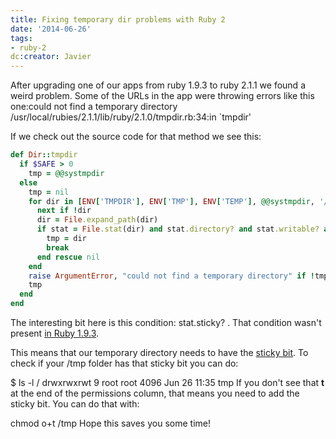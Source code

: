 ```yaml
---
title: Fixing temporary dir problems with Ruby 2
date: '2014-06-26'
tags:
- ruby-2
dc:creator: Javier
---
```


After upgrading one of our apps from ruby 1.9.3 to ruby 2.1.1 we found a weird problem. Some of the URLs in the app were throwing errors like this one:could not find a temporary directory
/usr/local/rubies/2.1.1/lib/ruby/2.1.0/tmpdir.rb:34:in `tmpdir'

If we check out the source code for that method we see this:

```ruby
def Dir::tmpdir
  if $SAFE > 0
    tmp = @@systmpdir
  else
    tmp = nil
    for dir in [ENV['TMPDIR'], ENV['TMP'], ENV['TEMP'], @@systmpdir, '/tmp', '.']
      next if !dir
      dir = File.expand_path(dir)
      if stat = File.stat(dir) and stat.directory? and stat.writable? and (!stat.world_writable? or stat.sticky?)
        tmp = dir
        break
      end rescue nil
    end
    raise ArgumentError, "could not find a temporary directory" if !tmp
    tmp
  end
end
```

The interesting bit here is this condition: 
stat.sticky? . That condition wasn't present 
[in Ruby 1.9.3](http://rxr.whitequark.org/mri/source/lib/tmpdir.rb?v=1.9.3-p547).

This means that our temporary directory needs to have the 
[sticky bit](http://en.wikipedia.org/wiki/Sticky_bit). To check if your /tmp folder has that sticky bit you can do:

$ ls -l /
drwxrwxrwt   9 root     root      4096 Jun 26 11:35 tmp
If you don't see that 
**t**
 at the end of the permissions column, that means you need to add the sticky bit. You can do that with:

chmod o+t /tmp
Hope this saves you some time!
